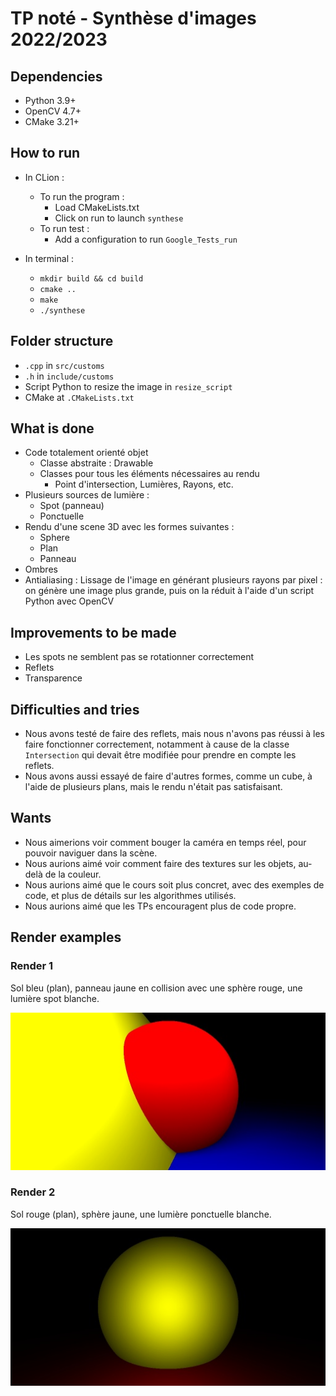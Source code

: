 # TP noté - Synthèse d'images 2022/2023

## Dependencies

- Python 3.9+
- OpenCV 4.7+
- CMake 3.21+

## How to run
- In CLion : 
    - To run the program :
      - Load CMakeLists.txt
      - Click on run to launch `synthese`
    - To run test :
      - Add a configuration to run `Google_Tests_run`


- In terminal :
    - `mkdir build && cd build`
    - `cmake ..`
    - `make`
    - `./synthese`
## Folder structure
- `.cpp` in `src/customs`
- `.h` in `include/customs`
- Script Python to resize the image in `resize_script`
- CMake at `.CMakeLists.txt`

## What is done

- Code totalement orienté objet
  -  Classe abstraite : Drawable
  - Classes pour tous les éléments nécessaires au rendu
    - Point d'intersection, Lumières, Rayons, etc.
- Plusieurs sources de lumière :
  - Spot (panneau)
  - Ponctuelle
- Rendu d'une scene 3D avec les formes suivantes :
  - Sphere
  - Plan
  - Panneau
- Ombres
- Antialiasing : Lissage de l'image en générant plusieurs rayons par pixel : on génère une image plus grande, puis on la réduit à l'aide d'un script Python avec OpenCV

## Improvements to be made
- Les spots ne semblent pas se rotationner correctement
- Reflets
- Transparence

## Difficulties and tries
- Nous avons testé de faire des reflets, mais nous n'avons pas réussi à les faire fonctionner correctement, notamment à cause de la classe `Intersection` qui devait être modifiée pour prendre en compte les reflets.  
- Nous avons aussi essayé de faire d'autres formes, comme un cube, à l'aide de plusieurs plans, mais le rendu n'était pas satisfaisant.

## Wants
- Nous aimerions voir comment bouger la caméra en temps réel, pour pouvoir naviguer dans la scène.
- Nous aurions aimé voir comment faire des textures sur les objets, au-delà de la couleur.
- Nous aurions aimé que le cours soit plus concret, avec des exemples de code, et plus de détails sur les algorithmes utilisés.
- Nous aurions aimé que les TPs encouragent plus de code propre.

## Render examples
### Render 1
Sol bleu (plan), panneau jaune en collision avec une sphère rouge, une lumière spot blanche.

![Render example 1](render_example1.jpg "Render example 1")</a>

### Render 2
Sol rouge (plan), sphère jaune,  une lumière ponctuelle blanche.

![Render example 2](render_example2.jpg "Render example 2")</a>